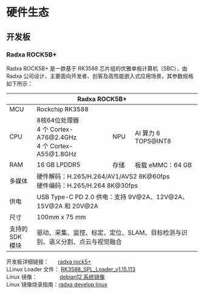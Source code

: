 # 硬件生态
## 开发板  
### Radxa ROCK5B+  

Radxa ROCK5B+ 是一款基于 RK3588 芯片组的优雅单板计算机（SBC），由 Radxa 公司设计，主要面向开发者、创客及高性能嵌入式应用场景，其参数规格如下所示：  

<table class="docutils align-default">
    <thead>
        <tr class="row-odd">
            <th class="head" colspan=4>Radxa ROCK5B+</th>
        </tr>
    </thead>
    <tbody>
        <tr class="row-even">
            <td>MCU</td>
            <td colspan=3>Rockchip RK3588</td>
        </tr>
        <tr class="row-odd">
            <td>CPU</td>
            <td>8核64位处理器<br>4 个 Cortex-A76@2.4GHz<br>4 个 Cortex-A55@1.8GHz</td>
            <td>NPU</td>
            <td>AI 算力 6 TOPS@INT8</td>
        </tr>
        <tr class="row-even">
            <td>RAM</td>
            <td>16 GB LPDDR5</td>
            <td>存储</td>
            <td>板载 eMMC：64 GB</td>
        </tr>
        <tr class="row-odd">
            <td>多媒体</td>
            <td colspan=3>硬件解码：H.265/H.264/AV1/AVS2 8K@60fps<br>硬件编码：H.265/H.264 8K@30fps</td>
        </tr>
        <tr class="row-even">
            <td>供电</td>
            <td colspan=3>USB Type-C PD 2.0 供电：支持 9V@2A、12V@2A、15V@2A 和 20V@2A</td>
        </tr>
        <tr class="row-odd">
            <td>尺寸</td>
            <td colspan=3>100mm x 75 mm</td>
        </tr>
        <tr class="row-even">
            <td>支持的SDK<br>模块</td>
            <td colspan=3>驱动、采集、监控、标定、定位、SLAM、目标检测与识别、语义分割、点云与视觉融合</td>
        </tr>
    </tbody>
</table> 

开发板详细链接：&nbsp;&nbsp;&nbsp;&nbsp;&nbsp;&nbsp;[radxa rock5+](https://radxa.com/products/rock5/5bp)  
LLinux Loader 文件：&nbsp;[RK3588_SPL_Loader_v1.15.113](https://cdn.robosense.cn/AC_wiki/rk3588_spl_loader_v1.15.113.bin)  
Linux 镜像：&nbsp;&nbsp;&nbsp;&nbsp;&nbsp;&nbsp;&nbsp;&nbsp;&nbsp;&nbsp;&nbsp;&nbsp;&nbsp;&nbsp;&nbsp;[debian12 系统镜像](https://cdn.robosense.cn/AC_wiki/rock-5b-plus_bookworm_kde_b2.output.img.xz)  
Linux 镜像烧录指南：[radxa develop linux](https://docs.radxa.com/rock5/rock5b/low-level-dev/maskrom/linux)  

